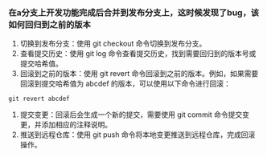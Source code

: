 ### 在a分支上开发功能完成后合并到发布分支上，这时候发现了bug，该如何回归到之前的版本

1. 切换到发布分支：使用 git checkout 命令切换到发布分支。
2. 查看提交历史：使用 git log 命令查看提交历史，找到需要回归到的版本号或提交哈希值。
3. 回滚到之前的版本：使用 git revert 命令回滚到之前的版本。例如，如果需要回滚到提交哈希值为 abcdef 的版本，可以使用以下命令进行回滚：

```
git revert abcdef
```

1. 提交变更：回滚后会生成一个新的提交，需要使用 git commit 命令提交变更，并添加相应的注释说明。
2. 推送到远程仓库：使用 git push 命令将本地变更推送到远程仓库，完成回滚操作。

